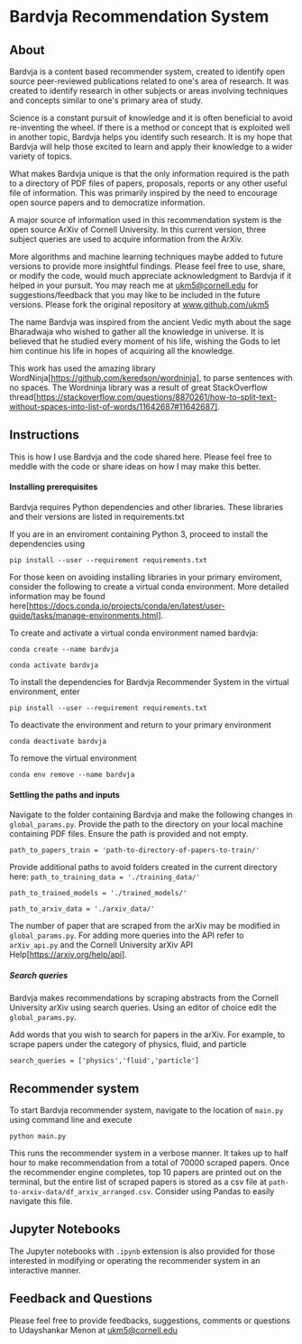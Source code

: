 # Bardvja Recommendation System

## About

Bardvja is a content based recommender system, created to identify open source peer-reviewed publications related to one's area of research. It was created to identify research in other subjects or areas involving techniques and concepts similar to one's primary area of study. 

Science is a constant pursuit of knowledge and it is often beneficial to avoid re-inventing the wheel. If there is a method or concept that is exploited well in another topic, Bardvja helps you identify such research. It is my hope that Bardvja will help those excited to learn and apply their knowledge to a wider variety of topics.

What makes Bardvja unique is that the only information required is the path to a directory of PDF files of papers, proposals, reports or any other useful file of information. This was primarily inspired by the need to encourage open source papers and to democratize information. 

A major source of information used in this recommendation system is the open source ArXiv of Cornell University. In this current version, three subject queries are used to acquire information from the ArXiv.

More algorithms and machine learning techniques maybe added to future versions to provide more insightful findings. Please feel free to use, share, or modify the code, would much appreciate acknowledgment to Bardvja if it helped in your pursuit. You may reach me at ukm5@cornell.edu for suggestions/feedback that you may like to be included in the future versions. Please fork the original repository at www.github.com/ukm5

The name Bardvja was inspired from the ancient Vedic myth about the sage Bharadwaja who wished to gather all the knowledge in universe. It is believed that he studied every moment of his life, wishing the Gods to let him continue his life in hopes of acquiring all the knowledge. 

This work has used the amazing library WordNinja[https://github.com/keredson/wordninja], to parse sentences with no spaces. The Wordninja library was a result of great StackOverflow thread[https://stackoverflow.com/questions/8870261/how-to-split-text-without-spaces-into-list-of-words/11642687#11642687]. 

## Instructions

This is how I use Bardvja and the code shared here. Please feel free to meddle with the code or share ideas on how I may make this better. 

#### Installing prerequisites

Bardvja requires Python dependencies and other libraries. These libraries and their versions are listed in requirements.txt

If you are in an enviroment containing Python 3, proceed to install the dependencies using 

`pip install --user --requirement requirements.txt`

For those keen on avoiding installing libraries in your primary enviroment, consider the following to create a virtual conda environment. More detailed information may be found here[https://docs.conda.io/projects/conda/en/latest/user-guide/tasks/manage-environments.html].

To create and activate a virtual conda environment named bardvja:

`conda create --name bardvja`

`conda activate bardvja`

To install the dependencies for Bardvja Recommender System in the virtual environment, enter

`pip install --user --requirement requirements.txt`

To deactivate the environment and return to your primary environment

`conda deactivate bardvja`

To remove the virtual environment

`conda env remove --name bardvja`

#### Settling the paths and inputs

Navigate to the folder containing Bardvja and make the following changes in `global_params.py`. Provide the path to the directory on your local machine containing PDF files. Ensure the path is provided and not empty. 

`path_to_papers_train = 'path-to-directory-of-papers-to-train/'`

Provide additional paths to avoid folders created in the current directory here:
`path_to_training_data = './training_data/'`

`path_to_trained_models = './trained_models/'`

`path_to_arxiv_data = './arxiv_data/'`

The number of paper that are scraped from the arXiv may be modified in `global_params.py`. For adding more queries into the API refer to `arXiv_api.py` and the Cornell University arXiv API Help[https://arxiv.org/help/api].

##### Search queries

Bardvja makes recommendations by scraping abstracts from the Cornell University arXiv using search queries. Using an editor of choice edit the `global_params.py`.

Add words that you wish to search for papers in the arXiv. For example, to scrape papers under the category of physics, fluid, and particle

`search_queries = ['physics','fluid','particle']`

## Recommender system

To start Bardvja recommender system, navigate to the location of `main.py` using command line and execute

`python main.py`

This runs the recommender system in a verbose manner. It takes up to half hour to make recommendation from a total of 70000 scraped papers. 
Once the recommender engine completes, top 10 papers are printed out on the terminal, but the entire list of scraped papers is stored as a csv file at `path-to-arxiv-data/df_arxiv_arranged.csv`. 
Consider using Pandas to easily navigate this file. 

## Jupyter Notebooks

The Jupyter notebooks with `.ipynb` extension is also provided for those interested in modifying or operating the recommender system in an interactive manner. 

## Feedback and Questions

Please feel free to provide feedbacks, suggestions, comments or questions to Udayshankar Menon at ukm5@cornell.edu


